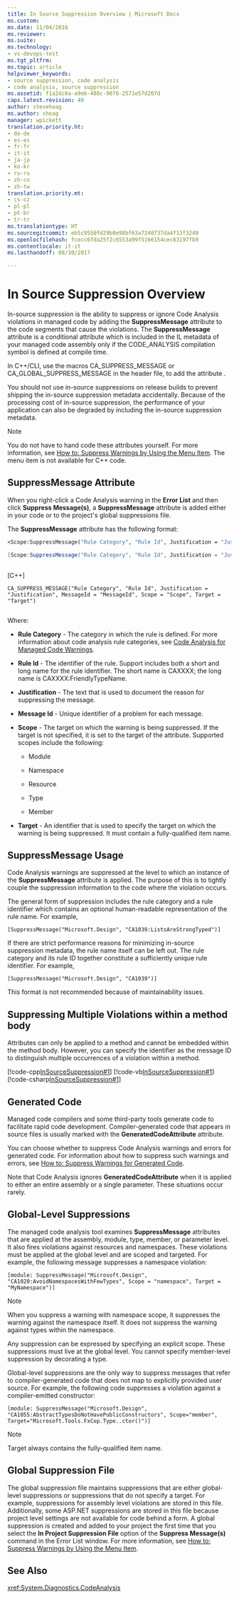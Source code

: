```yaml
---
title: In Source Suppression Overview | Microsoft Docs
ms.custom: 
ms.date: 11/04/2016
ms.reviewer: 
ms.suite: 
ms.technology:
- vs-devops-test
ms.tgt_pltfrm: 
ms.topic: article
helpviewer_keywords:
- source suppression, code analysis
- code analysis, source suppression
ms.assetid: f1a2dc6a-a9eb-408c-9078-2571e57d207d
caps.latest.revision: 40
author: stevehoag
ms.author: shoag
manager: wpickett
translation.priority.ht:
- de-de
- es-es
- fr-fr
- it-it
- ja-jp
- ko-kr
- ru-ru
- zh-cn
- zh-tw
translation.priority.mt:
- cs-cz
- pl-pl
- pt-br
- tr-tr
ms.translationtype: HT
ms.sourcegitcommit: eb5c9550fd29b0e98bf63a7240737da4f13f3249
ms.openlocfilehash: fcecc6fda25f2c6553a99f5166154cec63197fb9
ms.contentlocale: it-it
ms.lasthandoff: 08/30/2017

---
```

# <a name="in-source-suppression-overview"></a>In Source Suppression Overview
In-source suppression is the ability to suppress or ignore Code Analysis violations in managed code by adding the **SuppressMessage** attribute to the code segments that cause the violations. The **SuppressMessage** attribute is a conditional attribute which is included in the IL metadata of your managed code assembly only if the CODE_ANALYSIS compilation symbol is defined at compile time.  
  
 In C++/CLI, use the macros CA_SUPPRESS_MESSAGE or CA_GLOBAL_SUPPRESS_MESSAGE in the header file,  to add the attribute .  
  
 You should not use in-source suppressions on release builds to prevent shipping the in-source suppression metadata accidentally. Because of the processing cost of in-source suppression, the performance of your application can also be degraded by including the in-source suppression metadata.  
  
> [!NOTE]
>  You do not have to hand code these attributes yourself. For more information, see [How to: Suppress Warnings by Using the Menu Item](../code-quality/how-to-suppress-warnings-by-using-the-menu-item.md). The menu item is not available for C++ code.  
  
## <a name="suppressmessage-attribute"></a>SuppressMessage Attribute  
 When you right-click a Code Analysis warning in the **Error List** and then click **Suppress Message(s)**, a **SuppressMessage** attribute is added either in your code or to the project's global suppressions file.  
  
 The **SuppressMessage** attribute has the following format:  
  
```vb  
<Scope:SuppressMessage("Rule Category", "Rule Id", Justification = "Justification", MessageId = "MessageId", Scope = "Scope", Target = "Target")>  
```  
  
```csharp  
[Scope:SuppressMessage("Rule Category", "Rule Id", Justification = "Justification", MessageId = "MessageId", Scope = "Scope", Target = "Target")]  
  
```  
  
 [C++]  
  
```  
CA_SUPPRESS_MESSAGE("Rule Category", "Rule Id", Justification = "Justification", MessageId = "MessageId", Scope = "Scope", Target = "Target")  
  
```  
  
 Where:  
  
-   **Rule Category** - The category in which the rule is defined. For more information about code analysis rule categories, see [Code Analysis for Managed Code Warnings](../code-quality/code-analysis-for-managed-code-warnings.md).  
  
-   **Rule Id** - The identifier of the rule. Support includes both a short and long name for the rule identifier. The short name is CAXXXX; the long name is CAXXXX:FriendlyTypeName.  
  
-   **Justification** - The text that is used to document the reason for suppressing the message.  
  
-   **Message Id** - Unique identifier of a problem for each message.  
  
-   **Scope** - The target on which the warning is being suppressed. If the target is not specified, it is set to the target of the attribute. Supported scopes include the following:  
  
    -   Module  
  
    -   Namespace  
  
    -   Resource  
  
    -   Type  
  
    -   Member  
  
-   **Target** - An identifier that is used to specify the target on which the warning is being suppressed. It must contain a fully-qualified item name.  
  
## <a name="suppressmessage-usage"></a>SuppressMessage Usage  
 Code Analysis warnings are suppressed at the level to which an instance of the **SuppressMessage** attribute is applied. The purpose of this is to tightly couple the suppression information to the code where the violation occurs.  
  
 The general form of suppression includes the rule category and a rule identifier which contains an optional human-readable representation of the rule name. For example,  
  
 `[SuppressMessage("Microsoft.Design", "CA1039:ListsAreStrongTyped")]`  
  
 If there are strict performance reasons for minimizing in-source suppression metadata, the rule name itself can be left out. The rule category and its rule ID together constitute a sufficiently unique rule identifier. For example,  
  
 `[SuppressMessage("Microsoft.Design", "CA1039")]`  
  
 This format is not recommended because of maintainability issues.  
  
## <a name="suppressing-multiple-violations-within-a-method-body"></a>Suppressing Multiple Violations within a method body  
 Attributes can only be applied to a method and cannot be embedded within the method body. However, you can specify the identifier as the message ID to distinguish multiple occurrences of a violation within a method.  
  
 [!code-cpp[InSourceSuppression#1](../code-quality/codesnippet/CPP/in-source-suppression-overview_1.cpp)] [!code-vb[InSourceSuppression#1](../code-quality/codesnippet/VisualBasic/in-source-suppression-overview_1.vb)] [!code-csharp[InSourceSuppression#1](../code-quality/codesnippet/CSharp/in-source-suppression-overview_1.cs)]  
  
## <a name="generated-code"></a>Generated Code  
 Managed code compilers and some third-party tools generate code to facilitate rapid code development. Compiler-generated code that appears in source files is usually marked with the **GeneratedCodeAttribute** attribute.  
  
 You can choose whether to suppress Code Analysis warnings and errors for generated code. For information about how to suppress such warnings and errors, see [How to: Suppress Warnings for Generated Code](../code-quality/how-to-suppress-code-analysis-warnings-for-generated-code.md).  
  
 Note that Code Analysis ignores **GeneratedCodeAttribute** when it is applied to either an entire assembly or a single parameter. These situations occur rarely.  
  
## <a name="global-level-suppressions"></a>Global-Level Suppressions  
 The managed code analysis tool examines **SuppressMessage** attributes that are applied at the assembly, module, type, member, or parameter level. It also fires violations against resources and namespaces. These violations must be applied at the global level and are scoped and targeted. For example, the following message suppresses a namespace violation:  
  
 `[module: SuppressMessage("Microsoft.Design", "CA1020:AvoidNamespacesWithFewTypes", Scope = "namespace", Target = "MyNamespace")]`  
  
> [!NOTE]
>  When you suppress a warning with namespace scope, it suppresses the warning against the namespace itself. It does not suppress the warning against types within the namespace.  
  
 Any suppression can be expressed by specifying an explicit scope. These suppressions must live at the global level. You cannot specify member-level suppression by decorating a type.  
  
 Global-level suppressions are the only way to suppress messages that refer to compiler-generated code that does not map to explicitly provided user source. For example, the following code suppresses a violation against a compiler-emitted constructor:  
  
 `[module: SuppressMessage("Microsoft.Design", "CA1055:AbstractTypesDoNotHavePublicConstructors", Scope="member", Target="Microsoft.Tools.FxCop.Type..ctor()")]`  
  
> [!NOTE]
>  Target always contains the fully-qualified item name.  
  
## <a name="global-suppression-file"></a>Global Suppression File  
 The global suppression file maintains suppressions that are either global-level suppressions or suppressions that do not specify a target. For example, suppressions for assembly level violations are stored in this file. Additionally, some ASP.NET suppressions are stored in this file because project level settings are not available for code behind a form. A global suppression is created and added to your project the first time that you select the **In Project Suppression File** option of the **Suppress Message(s)** command in the Error List window. For more information, see [How to: Suppress Warnings by Using the Menu Item](../code-quality/how-to-suppress-warnings-by-using-the-menu-item.md).  
  
## <a name="see-also"></a>See Also  
 <xref:System.Diagnostics.CodeAnalysis>
